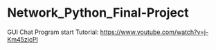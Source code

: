 # Network_Python_Final-Project
 GUI Chat
 Program start Tutorial:
https://www.youtube.com/watch?v=j-Km45zicPI
